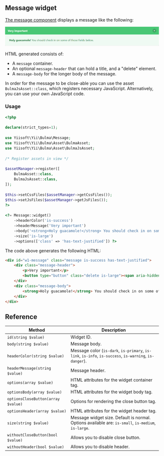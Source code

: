 ## Message widget

[The message component](https://bulma.io/documentation/components/message/) displays a message like the following:

<p align="center">
    <img src="images/message.png">
</p>

HTML generated consists of:

- A `message` container.
- An optional `message-header` that can hold a title, and a "delete" element.
- A `message-body` for the longer body of the message.

In order for the message to be close-able you can use the asset `BulmaJsAsset::class`, which registers
necessary JavaScript. Alternatively, you can use your own JavaScript code.

### Usage

```php
<?php

declare(strict_types=1);

use Yiisoft\Yii\Bulma\Message;
use Yiisoft\Yii\Bulma\Asset\BulmaAsset;
use Yiisoft\Yii\Bulma\Asset\BulmaJsAsset;

/* Register assets in view */

$assetManager->register([
    BulmaAsset::class,
    BulmaJsAsset::class,
]);

$this->setCssFiles($assetManager->getCssFiles());
$this->setJsFiles($assetManager->getJsFiles());
?>

<?= Message::widget()
    ->headerColor('is-success')
    ->headerMessage('Very important')
    ->body('<strong>Holy guacamole!</strong> You should check in on some of those fields below.')
    ->size('is-large')
    ->options(['class' => 'has-text-justified']) ?>
```

The code above generates the following HTML:

```html
<div id="w1-message" class="message is-success has-text-justified">
    <div class="message-header">
        <p>Very important</p>
        <button type="button" class="delete is-large"><span aria-hidden="true">&times;</span></button>
    </div>
    <div class="message-body">
        <strong>Holy guacamole!</strong> You should check in on some of those fields below.
    </div>
</div>
```

## Reference

Method                            | Description
----------------------------------|------------
`id(string $value)`               | Widget ID.
`body(string $value)`             | Message body.
`headerColor(string $value)`      | Message color (`is-dark`, `is-primary`, `is-link`, `is-info`, `is-success`, `is-warning`, `is-danger`). 
`headerMessage(string $value)`    | Message header.
`options(array $value)`           | HTML attributes for the widget container tag.
`optionsBody(array $value)`       | HTML attributes for the widget body tag.
`optionsCloseButton(array $value)`| Options for rendering the close button tag.
`optionsHeader(array $value)`     | HTML attributes for the widget header tag.
`size(string $value)`             | Message widget size. Default is normal. Options available are: `is-small`, `is-medium`, `is-large`.
`withoutCloseButton(bool $value)` | Allows you to disable close button.
`withoutHeader(bool $value)`      | Allows you to disable header.

